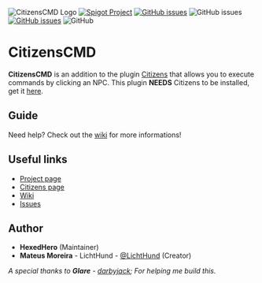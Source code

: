 ![CitizensCMD Logo](https://i.imgur.com/Tlweggt.png)
[![Spigot Project](https://img.shields.io/badge/Spigot-CitizensCMD-blue.svg?longCache=true&style=flat-square)](https://www.spigotmc.org/resources/30224/)
[![GitHub issues](https://img.shields.io/github/issues/HexedHero/CitizensCMD.svg?longCache=true&style=flat-square)](https://github.com/HexedHero/CitizensCMD/issues)
![GitHub issues](https://img.shields.io/github/last-commit/HexedHero/CitizensCMD.svg?longCache=true&style=flat-square)
[![GitHub issues](https://img.shields.io/badge/Guide-Wiki-blue.svg?longCache=true&style=flat-square)](https://github.com/HexedHero/CitizensCMD/wiki)
![GitHub](https://img.shields.io/github/license/HexedHero/CitizensCMD.svg?style=flat-square)

# CitizensCMD
**CitizensCMD** is an addition to the plugin [Citizens](https://www.spigotmc.org/resources/13811/) that allows you to execute commands by clicking an NPC.
This plugin **NEEDS** Citizens to be installed, get it [here](https://www.spigotmc.org/resources/13811/).

## Guide
Need help? Check out the [wiki](https://github.com/HexedHero/CitizensCMD/wiki) for more informations!

## Useful links

  + [Project page](https://www.spigotmc.org/resources/30224/)
  + [Citizens page](https://www.spigotmc.org/resources/13811/)
  + [Wiki](https://github.com/HexedHero/CitizensCMD/wiki)
  + [Issues](https://github.com/HexedHero/CitizensCMD/issues)

## Author

+ **HexedHero** (Maintainer)
+ **Mateus Moreira** - LichtHund - [@LichtHund](https://twitter.com/LichtHund) (Creator)

*A special thanks to **Glare** - [darbyjack](https://github.com/darbyjack); For helping me build this.*
